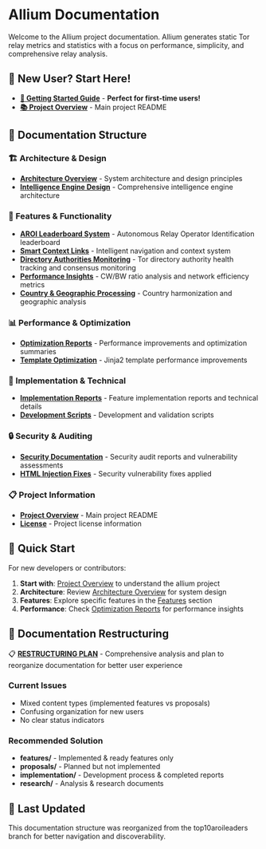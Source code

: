 # Allium Documentation

Welcome to the Allium project documentation. Allium generates static Tor relay metrics and statistics with a focus on performance, simplicity, and comprehensive relay analysis.

## 🚀 **New User? Start Here!**

- **[🚀 Getting Started Guide](GETTING_STARTED.md)** - **Perfect for first-time users!**
- **[📚 Project Overview](../README.md)** - Main project README

## 📁 Documentation Structure

### 🏗️ Architecture & Design
- **[Architecture Overview](architecture/README.md)** - System architecture and design principles
- **[Intelligence Engine Design](architecture/intelligence-engine-design.md)** - Comprehensive intelligence engine architecture

### 🚀 Features & Functionality
- **[AROI Leaderboard System](features/aroi-leaderboard/README.md)** - Autonomous Relay Operator Identification leaderboard
- **[Smart Context Links](features/smart-context-links/README.md)** - Intelligent navigation and context system
- **[Directory Authorities Monitoring](features/directory-authorities/README.md)** - Tor directory authority health tracking and consensus monitoring
- **[Performance Insights](../README.md#intelligence-features-)** - CW/BW ratio analysis and network efficiency metrics
- **[Country & Geographic Processing](features/geographic-processing.md)** - Country harmonization and geographic analysis

### 📊 Performance & Optimization
- **[Optimization Reports](performance/README.md)** - Performance improvements and optimization summaries
- **[Template Optimization](performance/jinja2-template-optimization.md)** - Jinja2 template performance improvements

### 🔧 Implementation & Technical
- **[Implementation Reports](implementation/README.md)** - Feature implementation reports and technical details
- **[Development Scripts](scripts/README.md)** - Development and validation scripts

### 🔒 Security & Auditing
- **[Security Documentation](security/README.md)** - Security audit reports and vulnerability assessments
- **[HTML Injection Fixes](security/html-injection-fixes-summary.md)** - Security vulnerability fixes applied

### 📋 Project Information
- **[Project Overview](../README.md)** - Main project README
- **[License](../UNLICENSE)** - Project license information

## 🎯 Quick Start

For new developers or contributors:

1. **Start with**: [Project Overview](../README.md) to understand the allium project
2. **Architecture**: Review [Architecture Overview](architecture/README.md) for system design
3. **Features**: Explore specific features in the [Features](#-features--functionality) section
4. **Performance**: Check [Optimization Reports](performance/README.md) for performance insights

## 🔄 Documentation Restructuring

📋 **[RESTRUCTURING PLAN](RESTRUCTURING_PLAN.md)** - Comprehensive analysis and plan to reorganize documentation for better user experience

### Current Issues
- Mixed content types (implemented features vs proposals)
- Confusing organization for new users
- No clear status indicators

### Recommended Solution
- **features/** - Implemented & ready features only
- **proposals/** - Planned but not implemented
- **implementation/** - Development process & completed reports
- **research/** - Analysis & research documents

## 🔄 Last Updated

This documentation structure was reorganized from the top10aroileaders branch for better navigation and discoverability.
